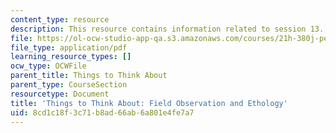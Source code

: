 ```yaml
---
content_type: resource
description: This resource contains information related to session 13.
file: https://ol-ocw-studio-app-qa.s3.amazonaws.com/courses/21h-380j-people-and-other-animals-fall-2013/8cd1c18f3c71b8ad66ab6a801e4fe7a7_MIT21H_380F13_read_notes13.pdf
file_type: application/pdf
learning_resource_types: []
ocw_type: OCWFile
parent_title: Things to Think About
parent_type: CourseSection
resourcetype: Document
title: 'Things to Think About: Field Observation and Ethology'
uid: 8cd1c18f-3c71-b8ad-66ab-6a801e4fe7a7
---
```

